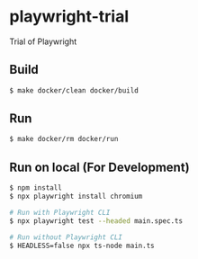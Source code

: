 # playwright-trial

Trial of Playwright

## Build

```bash
$ make docker/clean docker/build
```

## Run

```bash
$ make docker/rm docker/run
```

## Run on local (For Development)

```bash
$ npm install
$ npx playwright install chromium
```

```bash
# Run with Playwright CLI
$ npx playwright test --headed main.spec.ts

# Run without Playwright CLI
$ HEADLESS=false npx ts-node main.ts
```
